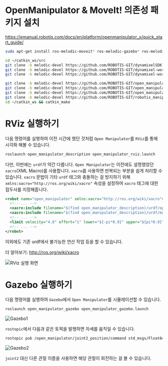 # OpenManipulator & MoveIt! 의존성 패키지 설치
https://emanual.robotis.com/docs/en/platform/openmanipulator_x/quick_start_guide/

```sh
sudo apt-get install ros-melodic-moveit* ros-melodic-gazebo* ros-melodic-industrial-core ros-melodic-ros-controllers
```

```sh
cd ~/catkin_ws/src
git clone -b melodic-devel https://github.com/ROBOTIS-GIT/dynamixelSDK.git
git clone -b melodic-devel https://github.com/ROBOTIS-GIT/dynamixel-workbench.git
git clone -b melodic-devel https://github.com/ROBOTIS-GIT/dynamixel-workbench-msgs.git

git clone -b melodic-devel https://github.com/ROBOTIS-GIT/open_manipulator.git
git clone -b melodic-devel https://github.com/ROBOTIS-GIT/open_manipulator_msgs.git
git clone -b melodic-devel https://github.com/ROBOTIS-GIT/open_manipulator_simulations.git
git clone -b melodic-devel https://github.com/ROBOTIS-GIT/robotis_manipulator.git
cd ~/catkin_ws && catkin_make
```

# RViz 실행하기
다음 명령어를 실행하여 이전 시간에 했던 것처럼 `Open Manipulator`를 `RViz`를 통해 시각화 해볼 수 있습니다.

```sh
roslaunch open_manipulator_description open_manipulator_rviz.launch
```

다만, 이번에는 `urdf`가 약간 다릅니다. `Open Manipulator`는 이전에도 설명했었던 `xacro`(XML Macro)를 사용합니다. `xacro`를 사용하면 반복되는 부분을 쉽게 처리할 수 있습니다. `xacro` 문법이 기타 `urdf` 태그와 충돌하는 걸 방지하기 위해 `xmlns:xacro="http://ros.org/wiki/xacro"` 속성을 설정하여 `xacro` 태그에 대한 접두사를 지정해줍니다.

```xml
<robot name="open_manipulator" xmlns:xacro="http://ros.org/wiki/xacro">
  <!-- ... -->
  <xacro:include filename="$(find open_manipulator_description)/urdf/open_manipulator.gazebo.xacro" />
  <xacro:include filename="$(find open_manipulator_description)/urdf/materials.xacro" />
  <!-- ... -->
  <limit velocity="4.8" effort="1" lower="${-pi*0.9}" upper="${pi*0.9}" />
  <!-- ... -->
</robot>
```

이외에도 기존 urdf에서 불가능한 연산 작업 등을 할 수 있습니다.

더 알아보기: http://ros.org/wiki/xacro

![RViz 실행 화면](https://img1.daumcdn.net/thumb/R1280x0/?scode=mtistory2&fname=https%3A%2F%2Fblog.kakaocdn.net%2Fdn%2FbhODDY%2FbtqGJwKQkVl%2FlitUZGwbkuUCZB5iSD0Ikk%2Fimg.png)

# Gazebo 실행하기
다음 명령어를 실행하여 `Gazebo`에서 `Open Manipulator`를 시뮬레이션할 수 있습니다.

```sh
roslaunch open_manipulator_gazebo open_manipulator_gazebo.launch
```

![Gazebo1](https://img1.daumcdn.net/thumb/R1280x0/?scode=mtistory2&fname=https%3A%2F%2Fblog.kakaocdn.net%2Fdn%2FctKWbA%2FbtqGFabmskE%2FUGWkt4bLtfoMdxkMEo1AN0%2Fimg.png)

`rostopic`에서 다음과 같은 토픽을 발행하면 자세를 움직일 수 있습니다.

```sh
rostopic pub /open_manipulator/joint2_position/command std_msgs/Float64 "data: -1.0" --once
```

![Gazebo2](https://img1.daumcdn.net/thumb/R1280x0/?scode=mtistory2&fname=https%3A%2F%2Fblog.kakaocdn.net%2Fdn%2FnEZLb%2FbtqGDQdbPI1%2FsFwoG1zfw9IrnyztShgr2k%2Fimg.png)

`joint2` 대신 다른 관절 이름을 사용하면 해당 관절이 회전하는 걸 볼 수 있습니다.